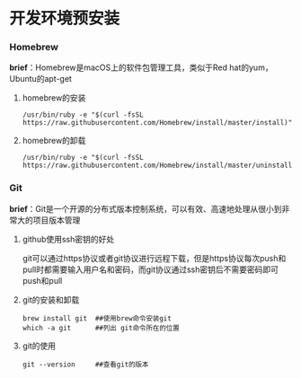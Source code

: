 # 开发环境预安装

### Homebrew

**brief**：Homebrew是macOS上的软件包管理工具，类似于Red hat的yum，Ubuntu的apt-get

1. homebrew的安装

   ```
   /usr/bin/ruby -e "$(curl -fsSL https://raw.githubusercontent.com/Homebrew/install/master/install)"
   ```

2. homebrew的卸载

   ```
   /usr/bin/ruby -e "$(curl -fsSL https://raw.githubusercontent.com/Homebrew/install/master/uninstall)"
   ```



### Git

**brief**：Git是一个开源的分布式版本控制系统，可以有效、高速地处理从很小到非常大的项目版本管理

1. github使用ssh密钥的好处

   git可以通过https协议或者git协议进行远程下载，但是https协议每次push和pull时都需要输入用户名和密码，而git协议通过ssh密钥后不需要密码即可push和pull

2. git的安装和卸载

   ```
   brew install git  ##使用brew命令安装git
   which -a git      ##列出 git命令所在的位置
   ```

   

3. git的使用

   ```
   git --version     ##查看git的版本
   
   ```

   



